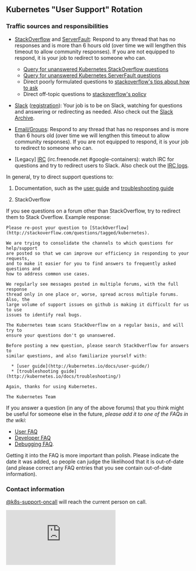 ## Kubernetes "User Support" Rotation

### Traffic sources and responsibilities

* [StackOverflow](http://stackoverflow.com/questions/tagged/kubernetes) and
[ServerFault](http://serverfault.com/questions/tagged/google-kubernetes):
Respond to any thread that has no responses and is more than 6 hours old (over
time we will lengthen this timeout to allow community responses). If you are not
equipped to respond, it is your job to redirect to someone who can.

  * [Query for unanswered Kubernetes StackOverflow questions](http://stackoverflow.com/search?q=%5Bkubernetes%5D+answers%3A0)
  * [Query for unanswered Kubernetes ServerFault questions](http://serverfault.com/questions/tagged/google-kubernetes?sort=unanswered&pageSize=15)
  * Direct poorly formulated questions to [stackoverflow's tips about how to ask](http://stackoverflow.com/help/how-to-ask)
  * Direct off-topic questions to [stackoverflow's policy](http://stackoverflow.com/help/on-topic)

* [Slack](https://kubernetes.slack.com) ([registration](http://slack.k8s.io)):
Your job is to be on Slack, watching for questions and answering or redirecting
as needed. Also check out the [Slack Archive](http://kubernetes.slackarchive.io/).

* [Email/Groups](https://groups.google.com/forum/#!forum/google-containers):
Respond to any thread that has no responses and is more than 6 hours old (over
time we will lengthen this timeout to allow community responses). If you are not
equipped to respond, it is your job to redirect to someone who can.

* [Legacy] [IRC](irc://irc.freenode.net/#google-containers)
(irc.freenode.net #google-containers): watch IRC for questions and try to
redirect users to Slack. Also check out the
[IRC logs](https://botbot.me/freenode/google-containers/).

In general, try to direct support questions to:

1. Documentation, such as the [user guide](../user-guide/README.md) and
[troubleshooting guide](http://kubernetes.io/docs/troubleshooting/)

2. StackOverflow

If you see questions on a forum other than StackOverflow, try to redirect them
to Stack Overflow. Example response:

```code
Please re-post your question to [StackOverflow]
(http://stackoverflow.com/questions/tagged/kubernetes).

We are trying to consolidate the channels to which questions for help/support
are posted so that we can improve our efficiency in responding to your requests,
and to make it easier for you to find answers to frequently asked questions and
how to address common use cases.

We regularly see messages posted in multiple forums, with the full response
thread only in one place or, worse, spread across multiple forums. Also, the
large volume of support issues on github is making it difficult for us to use
issues to identify real bugs.

The Kubernetes team scans StackOverflow on a regular basis, and will try to
ensure your questions don't go unanswered.

Before posting a new question, please search StackOverflow for answers to
similar questions, and also familiarize yourself with:

  * [user guide](http://kubernetes.io/docs/user-guide/)
  * [troubleshooting guide](http://kubernetes.io/docs/troubleshooting/)

Again, thanks for using Kubernetes.

The Kubernetes Team
```

If you answer a question (in any of the above forums) that you think might be
useful for someone else in the future, *please add it to one of the FAQs in the
wiki*:

* [User FAQ](https://github.com/kubernetes/kubernetes/wiki/User-FAQ)
* [Developer FAQ](https://github.com/kubernetes/kubernetes/wiki/Developer-FAQ)
* [Debugging FAQ](https://github.com/kubernetes/kubernetes/wiki/Debugging-FAQ).

Getting it into the FAQ is more important than polish. Please indicate the date
it was added, so people can judge the likelihood that it is out-of-date (and
please correct any FAQ entries that you see contain out-of-date information).

### Contact information

[@k8s-support-oncall](https://github.com/k8s-support-oncall) will reach the
current person on call.



<!-- BEGIN MUNGE: GENERATED_ANALYTICS -->
[![Analytics](https://kubernetes-site.appspot.com/UA-36037335-10/GitHub/docs/devel/on-call-user-support.md?pixel)]()
<!-- END MUNGE: GENERATED_ANALYTICS -->
